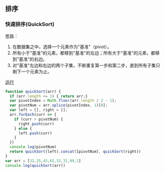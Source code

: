 ## 排序

### 快速排序(QuickSort)
思路：
1. 在数据集之中，选择一个元素作为"基准"（pivot）。
2. 所有小于"基准"的元素，都移到"基准"的左边；所有大于"基准"的元素，都移到"基准"的右边。
3. 对"基准"左边和右边的两个子集，不断重复第一步和第二步，直到所有子集只剩下一个元素为止。

[运行]()
```js
function quickSort(arr) {
  if (arr.length <= 1) { return arr;} 
  var pivotIndex = Math.floor(arr.length / 2 - 1);
  var pivotNum = arr.splice(pivotIndex, 1)[0];
  var left = [], right = [];
  arr.forEach(curr => {
    if (curr > pivotNum) {
      right.push(curr)
    } else {
      left.push(curr)
    }
  })
  console.log(pivotNum)
  return quickSort(left).concat([pivotNum], quickSort(right))
}
var arr = [32,25,45,65,32,31,99,1]
console.log(quickSort(arr))

```
